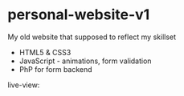 # personal-website-v1

My old website that supposed to reflect my skillset
- HTML5 & CSS3
- JavaScript - animations, form validation
- PhP for form backend

live-view: 
